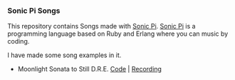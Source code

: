### Sonic Pi Songs

This repository contains Songs made with [Sonic Pi](https://sonic-pi.net). [Sonic Pi](https://github.com/samaaron/sonic-pi) is a programming language based on Ruby and Erlang where you can music by coding.

I have made some song examples in it.

- Moonlight Sonata to Still D.R.E. [Code](https://github.com/narghev/sonic-pi/blob/master/moonlight_to_still.rb) | [Recording](https://github.com/narghev/sonic-pi/blob/master/recordings/moonlight_to_still.wav)
